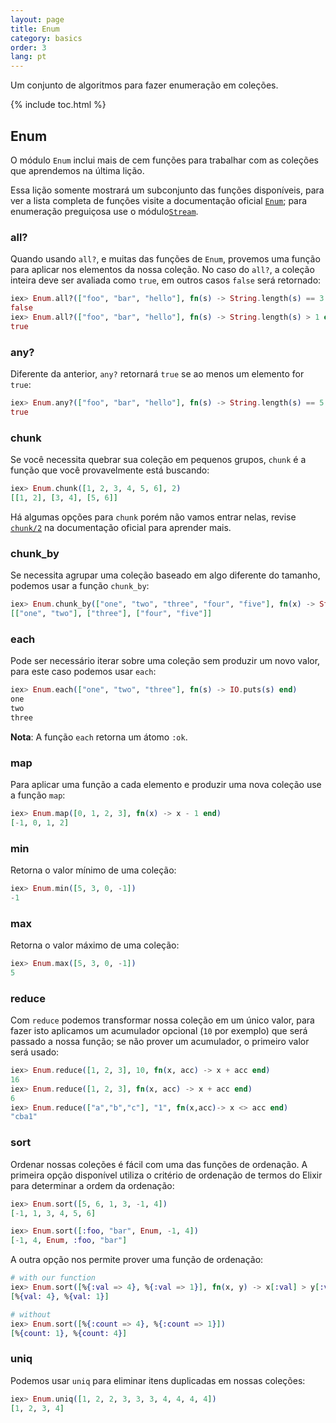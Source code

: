 ```yaml
---
layout: page
title: Enum
category: basics
order: 3
lang: pt
---
```


Um conjunto de algoritmos para fazer enumeração em coleções.

{% include toc.html %}

## Enum

O módulo `Enum` inclui mais de cem funções para trabalhar com as coleções que aprendemos na última lição.

Essa lição somente mostrará um subconjunto das funções disponíveis, para ver a lista completa de funções visite a documentação oficial [`Enum`](http://elixir-lang.org/docs/stable/elixir/Enum.html); para enumeração preguiçosa use o módulo[`Stream`](http://elixir-lang.org/docs/stable/elixir/Stream.html).

### all?

Quando usando `all?`, e muitas das funções de `Enum`, provemos uma função para aplicar nos elementos da nossa coleção. No caso do `all?`, a coleção inteira deve ser avaliada como `true`, em outros casos `false` será retornado:

```elixir
iex> Enum.all?(["foo", "bar", "hello"], fn(s) -> String.length(s) == 3 end)
false
iex> Enum.all?(["foo", "bar", "hello"], fn(s) -> String.length(s) > 1 end)
true
```

### any?

Diferente da anterior, `any?` retornará `true` se ao menos um elemento for `true`:

```elixir
iex> Enum.any?(["foo", "bar", "hello"], fn(s) -> String.length(s) == 5 end)
true
```

### chunk

Se você necessita quebrar sua coleção em pequenos grupos, `chunk` é a função que você provavelmente está buscando:

```elixir
iex> Enum.chunk([1, 2, 3, 4, 5, 6], 2)
[[1, 2], [3, 4], [5, 6]]
```

Há algumas opções para `chunk` porém não vamos entrar nelas, revise [`chunk/2`](http://elixir-lang.org/docs/stable/elixir/Enum.html#chunk/2) na documentação oficial para aprender mais.

### chunk_by

Se necessita agrupar uma coleção baseado em algo diferente do tamanho, podemos usar a função `chunk_by`:

```elixir
iex> Enum.chunk_by(["one", "two", "three", "four", "five"], fn(x) -> String.length(x) end)
[["one", "two"], ["three"], ["four", "five"]]
```

### each

Pode ser necessário iterar sobre uma coleção sem produzir um novo valor, para este caso podemos usar `each`:

```elixir
iex> Enum.each(["one", "two", "three"], fn(s) -> IO.puts(s) end)
one
two
three
```

__Nota__: A função `each` retorna um átomo `:ok`.

### map

Para aplicar uma função a cada elemento e produzir uma nova coleção use a função `map`:

```elixir
iex> Enum.map([0, 1, 2, 3], fn(x) -> x - 1 end)
[-1, 0, 1, 2]
```

### min

Retorna o valor mínimo de uma coleção:

```elixir
iex> Enum.min([5, 3, 0, -1])
-1
```

### max

Retorna o valor máximo de uma coleção:

```elixir
iex> Enum.max([5, 3, 0, -1])
5
```

### reduce

Com `reduce` podemos transformar nossa coleção em um único valor, para fazer isto aplicamos um acumulador opcional (`10` por exemplo) que será passado a nossa função; se não prover um acumulador, o primeiro valor será usado:

```elixir
iex> Enum.reduce([1, 2, 3], 10, fn(x, acc) -> x + acc end)
16
iex> Enum.reduce([1, 2, 3], fn(x, acc) -> x + acc end)
6
iex> Enum.reduce(["a","b","c"], "1", fn(x,acc)-> x <> acc end)
"cba1"
```

### sort

Ordenar nossas coleções é fácil com uma das funções de ordenação. A primeira opção disponível utiliza o critério de ordenação de termos do Elixir para determinar a ordem da ordenação:

```elixir
iex> Enum.sort([5, 6, 1, 3, -1, 4])
[-1, 1, 3, 4, 5, 6]

iex> Enum.sort([:foo, "bar", Enum, -1, 4])
[-1, 4, Enum, :foo, "bar"]
```

A outra opção nos permite prover uma função de ordenação:

```elixir
# with our function
iex> Enum.sort([%{:val => 4}, %{:val => 1}], fn(x, y) -> x[:val] > y[:val] end)
[%{val: 4}, %{val: 1}]

# without
iex> Enum.sort([%{:count => 4}, %{:count => 1}])
[%{count: 1}, %{count: 4}]
```

### uniq

Podemos usar `uniq` para eliminar itens duplicadas em nossas coleções:

```elixir
iex> Enum.uniq([1, 2, 2, 3, 3, 3, 4, 4, 4, 4])
[1, 2, 3, 4]
```
